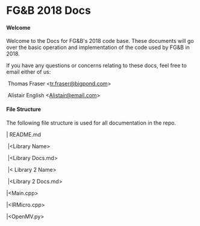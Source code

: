 # FG&B 2018 Docs



#### Welcome

Welcome to the Docs for FG&B's 2018 code base. These documents will go over the basic operation and implementation of the code used by FG&B in 2018.



If you have any questions or concerns relating to these docs, feel free to email either of us:

​	Thomas Fraser \<tr.fraser@bigpond.com>

​	Alistair English \<Alistair@email.com>



#### File Structure

The following file structure is used for all documentation in the repo.

| README.md

​	|\<Library Name>

​		|\<Library Docs.md>

​	|\< Library 2 Name>

​		|\<Library 2 Docs.md>

|\<Main.cpp>

|\<IRMicro.cpp>

|\<OpenMV.py>

